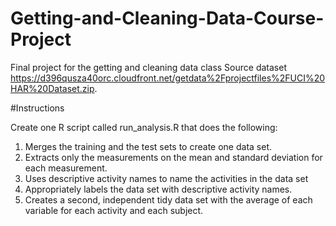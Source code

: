 # Getting-and-Cleaning-Data-Course-Project

Final project for the getting and cleaning data class
Source dataset https://d396qusza40orc.cloudfront.net/getdata%2Fprojectfiles%2FUCI%20HAR%20Dataset.zip.

#Instructions

Create one R script called run_analysis.R that does the following:

1. Merges the training and the test sets to create one data set.
2. Extracts only the measurements on the mean and standard deviation for each measurement.
3. Uses descriptive activity names to name the activities in the data set
4. Appropriately labels the data set with descriptive activity names.
5. Creates a second, independent tidy data set with the average of each variable for each activity and each subject.
